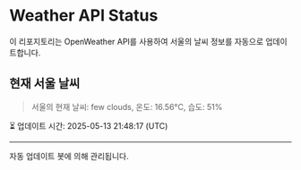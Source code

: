 
# Weather API Status

이 리포지토리는 OpenWeather API를 사용하여 서울의 날씨 정보를 자동으로 업데이트합니다.

## 현재 서울 날씨
> 서울의 현재 날씨: few clouds, 온도: 16.56°C, 습도: 51%

⏳ 업데이트 시간: 2025-05-13 21:48:17 (UTC)

---
자동 업데이트 봇에 의해 관리됩니다.
